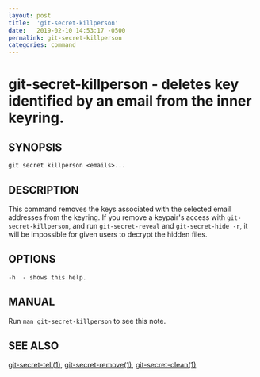 ```yaml
---
layout: post
title:  'git-secret-killperson'
date:   2019-02-10 14:53:17 -0500
permalink: git-secret-killperson
categories: command
---
```

git-secret-killperson - deletes key identified by an email from the inner keyring.
==================================================================================

## SYNOPSIS

    git secret killperson <emails>...


## DESCRIPTION
This command removes the keys associated with the selected email addresses from the keyring. 
If you remove a keypair's access with `git-secret-killperson`, and run `git-secret-reveal` and `git-secret-hide -r`,
it will be impossible for given users to decrypt the hidden files.


## OPTIONS

    -h  - shows this help.


## MANUAL

Run `man git-secret-killperson` to see this note.


## SEE ALSO

[git-secret-tell(1)](http://git-secret.io/git-secret-tell), [git-secret-remove(1)](http://git-secret.io/git-secret-remove),
[git-secret-clean(1)](http://git-secret.io/git-secret-clean)
